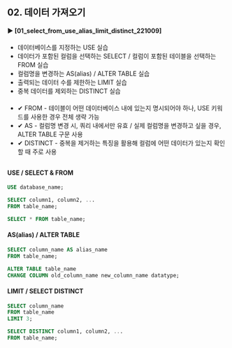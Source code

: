####  
## 02. 데이터 가져오기  
#### ► [01_select_from_use_alias_limit_distinct_221009]  
- 데이터베이스를 지정하는 USE 실습  
- 데이터가 포함된 컬럼을 선택하는 SELECT / 컬럼이 포함된 테이블을 선택하는 FROM 실습  
- 컬럼명을 변경하는 AS(alias) / ALTER TABLE 실습  
- 출력되는 데이터 수를 제한하는 LIMIT 실습  
- 중복 데이터를 제외하는 DISTINCT 실습  
####  
- ✔︎ FROM - 테이블이 어떤 데이터베이스 내에 있는지 명시되어야 하나, USE 키워드를 사용한 경우 전체 생략 가능  
- ✔︎ AS - 컬럼명 변경 시, 쿼리 내에서만 유효 / 실제 컬럼명을 변경하고 싶을 경우, ALTER TABLE 구문 사용  
- ✔︎ DISTINCT - 중복을 제거하는 특징을 활용해 컬럼에 어떤 데이터가 있는지 확인할 때 주로 사용  
##  
####  USE / SELECT & FROM
``` SQL
USE database_name;
```
``` SQL
SELECT column1, column2, ...
FROM table_name;
```
``` SQL
SELECT * FROM table_name;
```
#### AS(alias) / ALTER TABLE
``` SQL
SELECT column_name AS alias_name
FROM table_name;
```
``` SQL
ALTER TABLE table_name
CHANGE COLUMN old_column_name new_column_name datatype;
```
#### LIMIT / SELECT DISTINCT
``` SQL
SELECT column_name
FROM table_name
LIMIT 3;
```
``` SQL
SELECT DISTINCT column1, column2, ...
FROM table_name;
```
####
